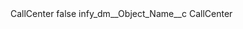 <?xml version="1.0" encoding="UTF-8"?>
<CustomMetadata xmlns="http://soap.sforce.com/2006/04/metadata" xmlns:xsi="http://www.w3.org/2001/XMLSchema-instance" xmlns:xsd="http://www.w3.org/2001/XMLSchema">
    <label>CallCenter</label>
    <protected>false</protected>
    <values>
        <field>infy_dm__Object_Name__c</field>
        <value xsi:type="xsd:string">CallCenter</value>
    </values>
</CustomMetadata>
